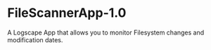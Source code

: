 # FileScannerApp-1.0
A Logscape App that allows you to monitor Filesystem changes and modification dates.
